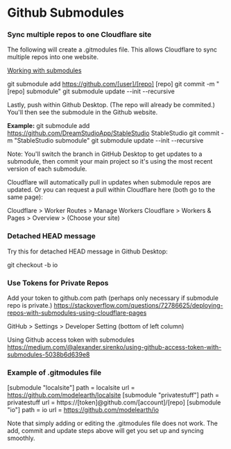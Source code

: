 # Github Submodules

### Sync multiple repos to one Cloudflare site

The following will create a .gitmodules file.
This allows Cloudflare to sync multiple repos into one website.

[Working with submodules](https://github.blog/2016-02-01-working-with-submodules/)

git submodule add https://github.com/[user]/[repo] [repo]
git commit -m "[repo] submodule"
git submodule update --init --recursive

Lastly, push within Github Desktop. (The repo will already be commited.) 
You'll then see the submodule in the Github website.

**Example:**
git submodule add https://github.com/DreamStudioApp/StableStudio StableStudio
git commit -m "StableStudio submodule"
git submodule update --init --recursive

Note: You'll switch the branch in GitHub Desktop to get updates to a submodule, then commit your main project so it's using the most recent version of each submodule.

Cloudflare will automatically pull in updates when submodule repos are updated.
Or you can request a pull within Cloudflare here (both go to the same page):  

Cloudflare > Worker Routes > Manage Workers
Cloudflare > Workers & Pages > Overview > (Choose your site)


### Detached HEAD message

Try this for detached HEAD message in Github Desktop:

git checkout -b io

### Use Tokens for Private Repos

Add your token to github.com path (perhaps only necessary if submodule repo is private.)
https://stackoverflow.com/questions/72786625/deploying-repos-with-submodules-using-cloudflare-pages

GitHub > Settings > Developer Setting (bottom of left column)

Using Github access token with submodules
https://medium.com/@alexander.sirenko/using-github-access-token-with-submodules-5038b6d639e8


### Example of .gitmodules file

[submodule "localsite"]
	path = localsite
	url = https://github.com/modelearth/localsite
[submodule "privatestuff"]
	path = privatestuff
	url = https://[token]@github.com/[account]/[repo]
[submodule "io"]
	path = io
	url = https://github.com/modelearth/io

Note that simply adding or editing the .gitmodules file does not work. 
The add, commit and update steps above will get you set up and syncing smoothly.
